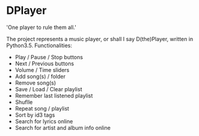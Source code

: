 # DPlayer
'One player to rule them all.'

The project represents a music player, or shall I say D(the)Player, written in Python3.5. 
Functionalities:
  - Play / Pause / Stop buttons
  - Next / Previous buttons
  - Volume / Time sliders
  - Add song(s) / folder
  - Remove song(s)
  - Save / Load / Clear playlist
  - Remember last listened playlist
  - Shuflle
  - Repeat song / playlist
  - Sort by id3 tags
  - Search for lyrics online
  - Search for artist and album info online
